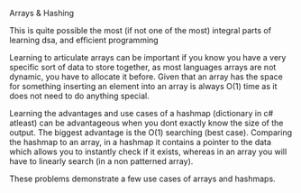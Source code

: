 Arrays & Hashing

This is quite possible the most (if not one of the most) integral parts of learning dsa, and efficient programming

Learning to articulate arrays can be important if you know you have a very specific sort of data to store together, as most languages arrays are not dynamic, you have to allocate it before.
Given that an array has the space for something inserting an element into an array is always O(1) time as it does not need to do anything special.

Learning the advantages and use cases of a hashmap (dictionary in c# atleast) can be advantageous when you dont exactly know the size of the output. The biggest advantage is the O(1) searching (best case).
Comparing the hashmap to an array, in a hashmap it contains a pointer to the data which allows you to instantly check if it exists, whereas in an array you will have to linearly search (in a non patterned array).

These problems demonstrate a few use cases of arrays and hashmaps.
